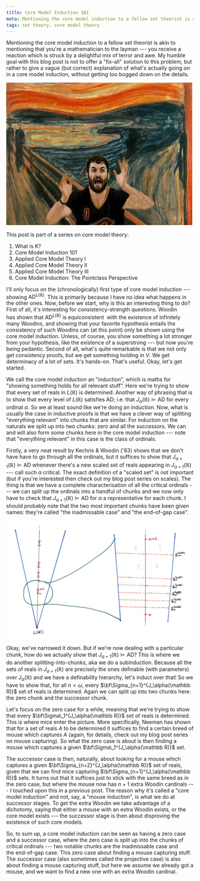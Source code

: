 ```yaml
---
title: Core Model Induction 101
meta: Mentioning the core model induction to a fellow set theorist is akin to mentioning that you're a mathematician to the layman --- you receive a reaction which is struck by a delightful mix of terror and awe. My humble goal with this blog post is not to offer a "fix-all" solution to this problem, but rather to give a vague (but correct) explanation of what's actually¬†going on in a core model induction, without getting too bogged down on the details.
tags: set theory, core model theory
---
```


Mentioning the core model induction to a fellow set theorist is akin to mentioning that
you're a mathematician to the layman --- you receive a reaction which is struck by a
delightful mix of terror and awe. My humble goal with this blog post is not to offer a
"fix-all" solution to this problem, but rather to give a vague (but correct)
explanation of what's actually going on in a core model induction, without getting too
bogged down on the details.

<img src="/src/assets/img/core-model-induction-101.webp" alt="The Scream painting
with a young man instead" class="centered-image" style="width: min(500px, 100%);" />

This post is part of a series on core model theory:

1. <router-link to="/posts/2017-04-26-what-is-k">What is K?</router-link>
2. Core Model Induction 101
3. <router-link to="2018-10-22-applied-core-model-theory-i">Applied Core Model
   Theory I</router-link>
4. <router-link to="2018-11-13-applied-core-model-theory-ii">Applied Core Model
   Theory II</router-link>
5. <router-link to="2018-11-26-applied-core-model-theory-iii">Applied Core Model
   Theory III</router-link>
6. <router-link to="2019-03-31-core-model-induction-the-pointclass-perspective">Core
   Model Induction: The Pointclass Perspective</router-link>

I'll only focus on the (chronologically) first type of core model induction --- showing
$\textsf{AD}^{L(\mathbb R)}$. This is primarily because I have no idea what happens in
the other ones. Now, before we start, why is this an interesting thing to do? First of
all, it's interesting for consistency-strength questions. Woodin has shown that
$\textsf{AD}^{L(\mathbb R)}$ is equiconsistent  with the existence of infinitely many
Woodins, and showing that your favorite hypothesis entails the consistency of such
Woodins can (at this point) only be shown using the core model induction. Unless, of
course, you show something a lot stronger from your hypothesis, like the existence of a
superstrong --- but now you're being pedantic. Second of all, what's quite remarkable
is that we not only get consistency proofs, but we get something holding in $V$. We get
determinacy of a lot of sets. It's hands-on. That's useful. Okay, let's get started.

We call the core model induction an "induction", which is maths for "showing something
holds for all relevant stuff". Here we're trying to show that every set of reals in
$L(\mathbb R)$ is determined. Another way of phrasing that is to show that every level
of $L(\mathbb R)$ satisfies $\textsf{AD}$; i.e. that $J_\alpha(\mathbb
R)\vDash\textsf{AD}$ for every ordinal $\alpha$. So we at least sound like we're doing
an induction. Now, what is usually the case in inductive proofs is that we have a
clever way of splitting "everything relevant" into chunks that are similar. For
induction on the naturals we split up into two chunks: zero and all the successors.
We can and will also form some chunks here in the core model induction --- note that
"everything relevant" in this case is the class of ordinals.

Firstly, a very neat result by Kechris & Woodin ('83) shows that we don't have have to
go through all the ordinals, but it suffices to show that $J_{\alpha+1}(\mathbb
R)\vDash\textsf{AD}$ whenever there's a new scaled set of reals appearing in
$J_{\alpha+1}(\mathbb R)$ --- call such $\alpha$ critical. The exact definition of a
"scaled set" is not important (but if you're interested then check out my blog post
series on scales). The thing is that we have a complete characterisation of all the
critical ordinals --- we can split up the ordinals into a handful of chunks and we now
only have to check that $J_{\alpha+1}(\mathbb R)\vDash\textsf{AD}$ for $\alpha$ a
representative for each chunk. I should probably note that the two most important
chunks have been given names: they're called "the inadmissable case" and "the
end-of-gap case".

<img src="/src/assets/img/core-model-induction-101-diagram.webp" alt="A diagram of the
critical ordinals in L(R)" class="invert-on-darkmode" />

Okay, we've narrowed it down. But if we're now dealing with a particular chunk, how do
we actually show that $J_{\alpha+1}(\mathbb R)\vDash\textsf{AD}$? This is where we
do another splitting-into-chunks, aka we do a subinduction. Because all the sets of
reals in $J_{\alpha+1}(\mathbb R)$ are precisely the ones definable (with parameters)
over $J_\alpha(\mathbb R)$ and we have a definability hierarchy, let's induct over
that! So we have to show that, for all $n<\omega$, every
$\bf\Sigma_{n+1}^{J_\alpha(\mathbb R)}$ set of reals is determined. Again we can split
up into two chunks here: the zero chunk and the successor chunk.

Let's focus on the zero case for a while, meaning that we're trying to show that every
$\bf\Sigma\_1^{J_\alpha(\mathbb R)}$ set of reals is determined. This is where mice
enter the picture. More specifically, Neeman has shown that for a set of reals $A$ to
be determined it suffices to find a certain breed of mouse which captures $A$ (again,
for details, check out my blog post series on mouse capturing). So what the zero case
is about is then finding a mouse which captures a given $\bf\Sigma\_1^{J_\alpha(\mathbb
R)}$ set.

The successor case is then, naturally, about looking for a mouse which captures a given
$\bf\Sigma_{n+2}^{J_\alpha(\mathbb R)}$ set of reals, given that we can find mice
capturing $\bf\Sigma_{n+1}^{J_\alpha(\mathbb R)}$ sets. It turns out that it suffices
just to stick with the same breed as in the zero case, but where the mouse now has
$n+1$ extra Woodin cardinals --- I touched upon this in a previous post. The reason why
it's called a "core model induction" and not, say, a "mouse induction", is what we do
at successor stages. To get the extra Woodin we take advantage of a dichotomy, saying
that either a mouse with an extra Woodin exists, or the core model exists --- the
successor stage is then about disproving the existence of such core models.

So, to sum up, a core model induction can be seen as having a zero case and a successor
case, where the zero case is split up into the chunks of critical ordinals --- two
notable chunks are the inadmissable case and the end-of-gap case. This zero case about
finding a mouse capturing stuff. The successor case (also sometimes called the
projective case) is also about finding a mouse capturing stuff, but here we assume we
already got a mouse, and we want to find a new one with an extra Woodin cardinal.
